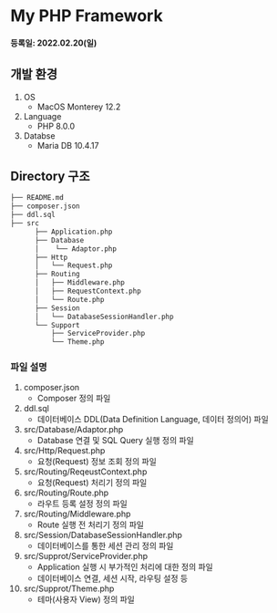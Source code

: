 # My PHP Framework

#### 등록일: 2022.02.20(일)

## 개발 환경

1. OS
    - MacOS Monterey 12.2
2. Language
    - PHP 8.0.0
3. Databse
    - Maria DB 10.4.17

## Directory 구조

```bash
├── README.md
├── composer.json
├── ddl.sql
├── src
      ├── Application.php
      ├── Database
      │    └── Adaptor.php
      ├── Http
      │   └── Request.php
      ├── Routing
      │   ├── Middleware.php
      │   ├── RequestContext.php
      │   └── Route.php
      ├── Session
      │   └── DatabaseSessionHandler.php
      └── Support
          ├── ServiceProvider.php
          └── Theme.php
```

### 파일 설명

1. composer.json
    - Composer 정의 파일
2. ddl.sql
    - 데이터베이스 DDL(Data Definition Language, 데이터 정의어) 파일
4. src/Database/Adaptor.php
    - Database 연결 및 SQL Query 실행 정의 파일
5. src/Http/Request.php
    - 요청(Request) 정보 조회 정의 파일
6. src/Routing/ReqeustContext.php
    - 요청(Request) 처리기 정의 파일
7. src/Routing/Route.php
    - 라우트 등록 설정 정의 파일
8. src/Routing/Middleware.php
    - Route 실행 전 처리기 정의 파일
9. src/Session/DatabaseSessionHandler.php
    - 데이터베이스를 통한 세션 관리 정의 파일
10. src/Supprot/ServiceProvider.php
    - Application 실행 시 부가적인 처리에 대한 정의 파일
    - 데이터베이스 연결, 세션 시작, 라우팅 설정 등
11. src/Supprot/Theme.php
    - 테마(사용자 View) 정의 파일